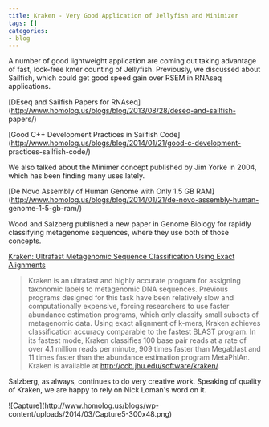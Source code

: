 ```yaml
---
title: Kraken - Very Good Application of Jellyfish and Minimizer
tags: []
categories:
- blog
---
```

A number of good lightweight application are coming out taking advantage of
fast, lock-free kmer counting of Jellyfish. Previously, we discussed about
Sailfish, which could get good speed gain over RSEM in RNAseq applications.
<!--more-->

[DEseq and Sailfish Papers for
RNAseq](http://www.homolog.us/blogs/blog/2013/08/28/deseq-and-sailfish-
papers/)

[Good C++ Development Practices in Sailfish
Code](http://www.homolog.us/blogs/blog/2014/01/21/good-c-development-
practices-sailfish-code/)

We also talked about the Minimer concept published by Jim Yorke in 2004, which
has been finding many uses lately.

[De Novo Assembly of Human Genome with Only 1.5 GB
RAM](http://www.homolog.us/blogs/blog/2014/01/21/de-novo-assembly-human-
genome-1-5-gb-ram/)

Wood and Salzberg published a new paper in Genome Biology for rapidly
classifying metagenome sequences, where they use both of those concepts.

[Kraken: Ultrafast Metagenomic Sequence Classification Using Exact
Alignments](http://genomebiology.com/content/pdf/gb-2014-15-3-r46.pdf)

> Kraken is an ultrafast and highly accurate program for assigning taxonomic
labels to metagenomic DNA sequences. Previous programs designed for this task
have been relatively slow and computationally expensive, forcing researchers
to use faster abundance estimation programs, which only classify small subsets
of metagenomic data. Using exact alignment of k-mers, Kraken achieves
classification accuracy comparable to the fastest BLAST program. In its
fastest mode, Kraken classifies 100 base pair reads at a rate of over 4.1
million reads per minute, 909 times faster than Megablast and 11 times faster
than the abundance estimation program MetaPhlAn. Kraken is available at
http://ccb.jhu.edu/software/kraken/.

Salzberg, as always, continues to do very creative work. Speaking of quality
of Kraken, we are happy to rely on Nick Loman's word on it.

![Capture](http://www.homolog.us/blogs/wp-
content/uploads/2014/03/Capture5-300x48.png)

